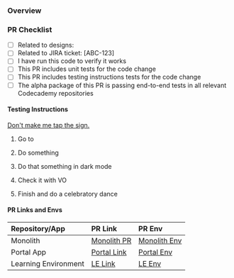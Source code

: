 ### Overview

<!--- CHANGELOG-DESCRIPTION -->

<!--- END-CHANGELOG-DESCRIPTION -->

### PR Checklist

- [ ] Related to designs:
- [ ] Related to JIRA ticket: [ABC-123]
- [ ] I have run this code to verify it works
- [ ] This PR includes unit tests for the code change
- [ ] This PR includes testing instructions tests for the code change
- [ ] The alpha package of this PR is passing end-to-end tests in all relevant Codecademy repositories

#### Testing Instructions

<!--
Please fill this in with how to test your PR within Gamut and populate it with the appropriate PR preview links.
-->

[Don't make me tap the sign.](https://i.imgur.com/sy93D9I.png)

1. Go to <story>

2. Do something

3. Do that something in dark mode

4. Check it with VO

5. Finish and do a celebratory dance

#### PR Links and Envs

| Repository/App   | PR Link                                                  | PR Env                                                   |
| :----------- | :------------------------------------------------------- | :------------------------------------------------------- |
| Monolith     | [Monolith PR](http://www.google.fr/ 'Named link title')  | [Monolith Env](http://www.google.fr/ 'Named link title') |
| Portal App       | [Portal Link](http://www.google.fr/ 'Named link title')  | [Portal Env](http://www.google.fr/ 'Named link title')   |
| Learning Environment | [LE Link](http://www.google.fr/ 'Named link title') | [LE Env](http://www.google.fr/ 'Named link title')  |

<!--
Merging your changes

1. Follow the [PR Title Guide](https://github.com/Codecademy/gamut#pr-title-guide), the title (which becomes the commit message) determines the version bump for the packages you changed.

2. Wrap the text describing your change in more detail in the "CHANGELOG-DESCRIPTION" comment tags above, this is what will show up in the changelog!

3. DO NOT MERGE MANUALLY! When you are ready to merge and publish your changes, add the "Ship It" label to your Pull Request. This will trigger the merge process as long as all checks have completed, if the checks haven't completed the branch will be merged when they all pass.

**IMPORTANT:** If your PR contains breaking changes, please remember to follow the instructions for breaking changes!
-->
